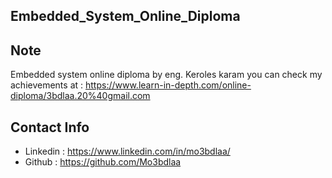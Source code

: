 ## Embedded_System_Online_Diploma ##

## Note
Embedded system online diploma by eng. Keroles karam 
you can check my achievements at : <a href="https://www.learn-in-depth.com/online-diploma/3bdlaa.20%40gmail.com">https://www.learn-in-depth.com/online-diploma/3bdlaa.20%40gmail.com</a>

## Contact Info
- Linkedin : <a href="https://www.linkedin.com/in/mo3bdlaa/">https://www.linkedin.com/in/mo3bdlaa/</a>
- Github : <a href="https://github.com/Mo3bdlaa">https://github.com/Mo3bdlaa</a>

